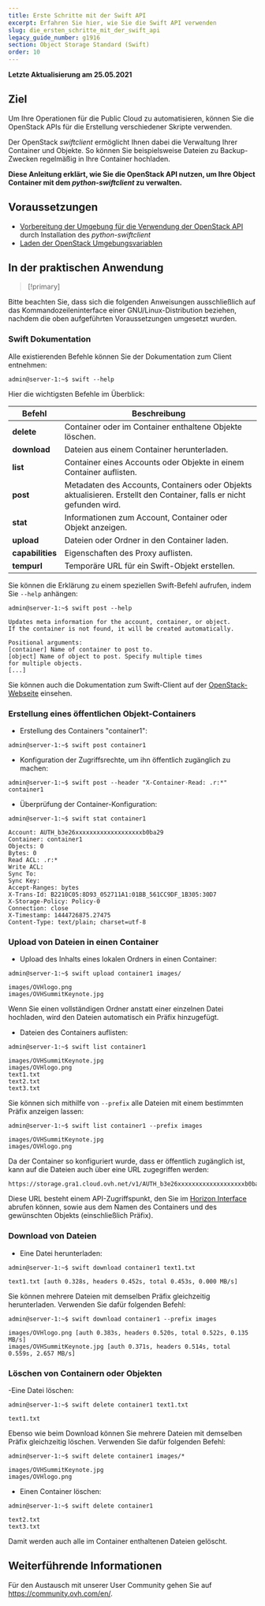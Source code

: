 ```yaml
---
title: Erste Schritte mit der Swift API
excerpt: Erfahren Sie hier, wie Sie die Swift API verwenden
slug: die_ersten_schritte_mit_der_swift_api
legacy_guide_number: g1916
section: Object Storage Standard (Swift)
order: 10
---
```


**Letzte Aktualisierung am 25.05.2021**

## Ziel

Um Ihre Operationen für die Public Cloud zu automatisieren, können Sie die OpenStack APIs für die Erstellung verschiedener Skripte verwenden.

Der OpenStack *swiftclient* ermöglicht Ihnen dabei die Verwaltung Ihrer Container und Objekte. So können Sie beispielsweise Dateien zu Backup-Zwecken regelmäßig in Ihre Container hochladen.

**Diese Anleitung erklärt, wie Sie die OpenStack API nutzen, um Ihre Object Container mit dem *python-swiftclient* zu verwalten.**

## Voraussetzungen

- [Vorbereitung der Umgebung für die Verwendung der OpenStack API](../../public-cloud/vorbereitung_der_umgebung_fur_die_verwendung_der_openstack_api/) durch Installation des *python-swiftclient*
- [Laden der OpenStack Umgebungsvariablen](../../public-cloud/die-variablen-der-umgebung-openstack-laden/)


## In der praktischen Anwendung

> [!primary]
>
Bitte beachten Sie, dass sich die folgenden Anweisungen ausschließlich auf das Kommandozeileninterface einer GNU/Linux-Distribution beziehen, nachdem die oben aufgeführten Voraussetzungen umgesetzt wurden.
>

### Swift Dokumentation

Alle existierenden Befehle können Sie der Dokumentation zum Client entnehmen:

```
admin@server-1:~$ swift --help
```

Hier die wichtigsten Befehle im Überblick:

|Befehl|Beschreibung|
|---|---|
|**delete**|Container oder im Container enthaltene Objekte löschen.|
|**download**|Dateien aus einem Container herunterladen.|
|**list**|Container eines Accounts oder Objekte in einem Container auflisten.|
|**post**|Metadaten des Accounts, Containers oder Objekts aktualisieren. Erstellt den Container, falls er nicht gefunden wird.|
|**stat**|Informationen zum Account, Container oder Objekt anzeigen.|
|**upload**|Dateien oder Ordner in den Container laden.|
|**capabilities**|Eigenschaften des Proxy auflisten.|
|**tempurl**|Temporäre URL für ein Swift-Objekt erstellen.|

Sie können die Erklärung zu einem speziellen Swift-Befehl aufrufen, indem Sie `--help` anhängen:

```
admin@server-1:~$ swift post --help

Updates meta information for the account, container, or object.
If the container is not found, it will be created automatically.

Positional arguments:
[container] Name of container to post to.
[object] Name of object to post. Specify multiple times
for multiple objects.
[...]
```

Sie können auch die Dokumentation zum Swift-Client auf der [OpenStack-Webseite](http://docs.openstack.org/cli-reference/content/swiftclient_commands.html) einsehen.

### Erstellung eines öffentlichen Objekt-Containers

- Erstellung des Containers "container1":

```
admin@server-1:~$ swift post container1
```

- Konfiguration der Zugriffsrechte, um ihn öffentlich zugänglich zu machen:

```
admin@server-1:~$ swift post --header "X-Container-Read: .r:*" container1
```

- Überprüfung der Container-Konfiguration:

```
admin@server-1:~$ swift stat container1

Account: AUTH_b3e26xxxxxxxxxxxxxxxxxxxb0ba29
Container: container1
Objects: 0
Bytes: 0
Read ACL: .r:*
Write ACL:
Sync To:
Sync Key:
Accept-Ranges: bytes
X-Trans-Id: B2210C05:8D93_052711A1:01BB_561CC9DF_1B305:30D7
X-Storage-Policy: Policy-0
Connection: close
X-Timestamp: 1444726875.27475
Content-Type: text/plain; charset=utf-8
```

### Upload von Dateien in einen Container

- Upload des Inhalts eines lokalen Ordners in einen Container:

```
admin@server-1:~$ swift upload container1 images/

images/OVHlogo.png
images/OVHSummitKeynote.jpg
```

Wenn Sie einen vollständigen Ordner anstatt einer einzelnen Datei hochladen, wird den Dateien automatisch ein Präfix hinzugefügt.

- Dateien des Containers auflisten:

```
admin@server-1:~$ swift list container1

images/OVHSummitKeynote.jpg
images/OVHlogo.png
text1.txt
text2.txt
text3.txt
```

Sie können sich mithilfe von `--prefix` alle Dateien mit einem bestimmten Präfix anzeigen lassen:

```
admin@server-1:~$ swift list container1 --prefix images

images/OVHSummitKeynote.jpg
images/OVHlogo.png
```

Da der Container so konfiguriert wurde, dass er öffentlich zugänglich ist, kann auf die Dateien auch über eine URL zugegriffen werden:

```
https://storage.gra1.cloud.ovh.net/v1/AUTH_b3e26xxxxxxxxxxxxxxxxxxxb0ba29/container1/images/OVHlogo.png
```

Diese URL besteht einem API-Zugriffspunkt, den Sie im [Horizon Interface](../../public-cloud/zugriff_und_sicherheit_in_horizon/) abrufen können, sowie aus dem Namen des Containers und des gewünschten Objekts (einschließlich Präfix).


### Download von Dateien

- Eine Datei herunterladen:

```
admin@server-1:~$ swift download container1 text1.txt

text1.txt [auth 0.328s, headers 0.452s, total 0.453s, 0.000 MB/s]
```

Sie können mehrere Dateien mit demselben Präfix gleichzeitig herunterladen. Verwenden Sie dafür folgenden Befehl:

```
admin@server-1:~$ swift download container1 --prefix images

images/OVHlogo.png [auth 0.383s, headers 0.520s, total 0.522s, 0.135 MB/s]
images/OVHSummitKeynote.jpg [auth 0.371s, headers 0.514s, total 0.559s, 2.657 MB/s]
```

### Löschen von Containern oder Objekten

-Eine Datei löschen:

```
admin@server-1:~$ swift delete container1 text1.txt

text1.txt
```

Ebenso wie beim Download können Sie mehrere Dateien mit demselben Präfix gleichzeitig löschen. Verwenden Sie dafür folgenden Befehl:

```
admin@server-1:~$ swift delete container1 images/*

images/OVHSummitKeynote.jpg
images/OVHlogo.png
```

- Einen Container löschen:

```
admin@server-1:~$ swift delete container1

text2.txt
text3.txt
```

Damit werden auch alle im Container enthaltenen Dateien gelöscht.

## Weiterführende Informationen

Für den Austausch mit unserer User Community gehen Sie auf <https://community.ovh.com/en/>.
